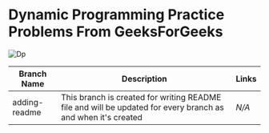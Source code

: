 # Dynamic Programming Practice Problems From GeeksForGeeks

![Dp](https://i.ytimg.com/vi/iv_yHjmkv4I/maxresdefault.jpg)

Branch Name  | Description   | Links
------------ | ------------- | ----------
adding-readme | This branch is created for writing README file and will be updated for every branch as and when it's created | *N/A*